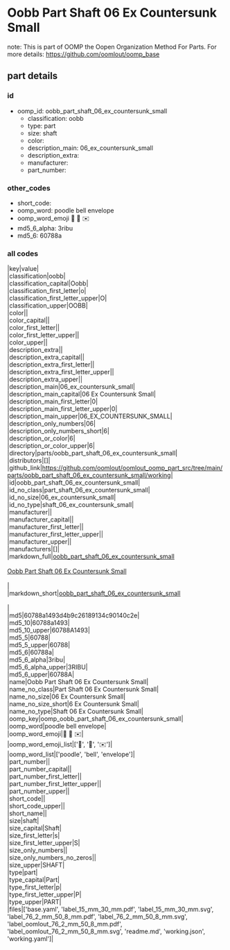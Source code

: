 # Oobb Part Shaft 06 Ex Countersunk Small  

note: This is part of OOMP the Oopen Organization Method For Parts. For more details: https://github.com/oomlout/oomp_base

##  part details





### id
* oomp_id: oobb_part_shaft_06_ex_countersunk_small
  * classification: oobb
  * type: part
  * size: shaft
  * color: 
  * description_main: 06_ex_countersunk_small
  * description_extra: 
  * manufacturer: 
  * part_number: 

### other_codes
* short_code: 
* oomp_word: poodle bell envelope
* oomp_word_emoji :poodle: :bell: :envelope:
* md5_6_alpha: 3ribu
* md5_6: 60788a

### all codes 
|key|value|  
|classification|oobb|  
|classification_capital|Oobb|  
|classification_first_letter|o|  
|classification_first_letter_upper|O|  
|classification_upper|OOBB|  
|color||  
|color_capital||  
|color_first_letter||  
|color_first_letter_upper||  
|color_upper||  
|description_extra||  
|description_extra_capital||  
|description_extra_first_letter||  
|description_extra_first_letter_upper||  
|description_extra_upper||  
|description_main|06_ex_countersunk_small|  
|description_main_capital|06 Ex Countersunk Small|  
|description_main_first_letter|0|  
|description_main_first_letter_upper|0|  
|description_main_upper|06_EX_COUNTERSUNK_SMALL|  
|description_only_numbers|06|  
|description_only_numbers_short|6|  
|description_or_color|6|  
|description_or_color_upper|6|  
|directory|parts/oobb_part_shaft_06_ex_countersunk_small|  
|distributors|[]|  
|github_link|https://github.com/oomlout/oomlout_oomp_part_src/tree/main/parts/oobb_part_shaft_06_ex_countersunk_small/working|  
|id|oobb_part_shaft_06_ex_countersunk_small|  
|id_no_class|part_shaft_06_ex_countersunk_small|  
|id_no_size|06_ex_countersunk_small|  
|id_no_type|shaft_06_ex_countersunk_small|  
|manufacturer||  
|manufacturer_capital||  
|manufacturer_first_letter||  
|manufacturer_first_letter_upper||  
|manufacturer_upper||  
|manufacturers|[]|  
|markdown_full|[oobb_part_shaft_06_ex_countersunk_small](https://github.com/oomlout/oomlout_oomp_part_src/tree/main/parts/oobb_part_shaft_06_ex_countersunk_small/working)<br>[](https://github.com/oomlout/oomlout_oomp_part_src/tree/main/parts/oobb_part_shaft_06_ex_countersunk_small/working)<br>[Oobb Part Shaft 06 Ex Countersunk Small](https://github.com/oomlout/oomlout_oomp_part_src/tree/main/parts/oobb_part_shaft_06_ex_countersunk_small/working)<br><br>|  
|markdown_short|[oobb_part_shaft_06_ex_countersunk_small](https://github.com/oomlout/oomlout_oomp_part_src/tree/main/parts/oobb_part_shaft_06_ex_countersunk_small/working)<br><br>|  
|md5|60788a1493d4b9c26189134c90140c2e|  
|md5_10|60788a1493|  
|md5_10_upper|60788A1493|  
|md5_5|60788|  
|md5_5_upper|60788|  
|md5_6|60788a|  
|md5_6_alpha|3ribu|  
|md5_6_alpha_upper|3RIBU|  
|md5_6_upper|60788A|  
|name|Oobb Part Shaft 06 Ex Countersunk Small|  
|name_no_class|Part Shaft 06 Ex Countersunk Small|  
|name_no_size|06 Ex Countersunk Small|  
|name_no_size_short|6 Ex Countersunk Small|  
|name_no_type|Shaft 06 Ex Countersunk Small|  
|oomp_key|oomp_oobb_part_shaft_06_ex_countersunk_small|  
|oomp_word|poodle bell envelope|  
|oomp_word_emoji|:poodle: :bell: :envelope:|  
|oomp_word_emoji_list|[':poodle:', ':bell:', ':envelope:']|  
|oomp_word_list|['poodle', 'bell', 'envelope']|  
|part_number||  
|part_number_capital||  
|part_number_first_letter||  
|part_number_first_letter_upper||  
|part_number_upper||  
|short_code||  
|short_code_upper||  
|short_name||  
|size|shaft|  
|size_capital|Shaft|  
|size_first_letter|s|  
|size_first_letter_upper|S|  
|size_only_numbers||  
|size_only_numbers_no_zeros||  
|size_upper|SHAFT|  
|type|part|  
|type_capital|Part|  
|type_first_letter|p|  
|type_first_letter_upper|P|  
|type_upper|PART|  
|files|['base.yaml', 'label_15_mm_30_mm.pdf', 'label_15_mm_30_mm.svg', 'label_76_2_mm_50_8_mm.pdf', 'label_76_2_mm_50_8_mm.svg', 'label_oomlout_76_2_mm_50_8_mm.pdf', 'label_oomlout_76_2_mm_50_8_mm.svg', 'readme.md', 'working.json', 'working.yaml']|  
